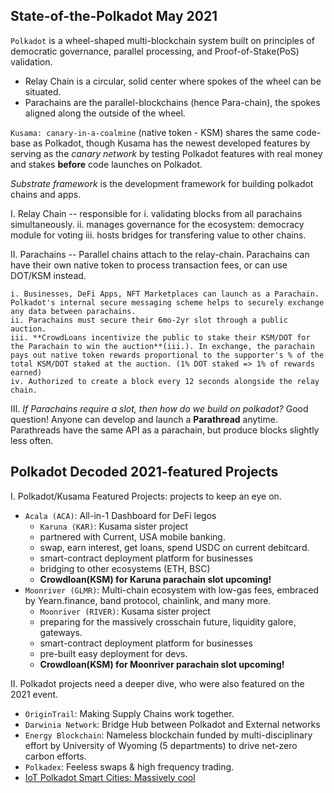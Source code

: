 ## State-of-the-Polkadot May 2021

`Polkadot` is a wheel-shaped multi-blockchain system built on principles of democratic governance, parallel processing, and Proof-of-Stake(PoS) validation.

* Relay Chain is a circular, solid center where spokes of the wheel can be situated.
* Parachains are the parallel-blockchains (hence Para-chain), the spokes aligned along the outside of the wheel.

`Kusama: canary-in-a-coalmine` (native token - KSM) shares the same code-base as Polkadot, though Kusama has the newest developed features by serving as the *canary network* by testing Polkadot features with real money and stakes **before** code launches on Polkadot.

*Substrate framework* is the development framework for building polkadot chains and apps.

I. Relay Chain -- responsible for
    i. validating blocks from all parachains simultaneously.
    ii. manages governance for the ecosystem: democracy module for voting
    iii. hosts bridges for transfering value to other chains.

II. Parachains -- Parallel chains attach to the relay-chain. Parachains can have their own native token to process transaction fees, or can use DOT/KSM instead.

    i. Businesses, DeFi Apps, NFT Marketplaces can launch as a Parachain. Polkadot's internal secure messaging scheme helps to securely exchange any data between parachains.
    ii. Parachains must secure their 6mo-2yr slot through a public auction.
    iii. **CrowdLoans incentivize the public to stake their KSM/DOT for the Parachain to win the auction**(iii.). In exchange, the parachain pays out native token rewards proportional to the supporter's % of the total KSM/DOT staked at the auction. (1% DOT staked => 1% of rewards earned)
    iv. Authorized to create a block every 12 seconds alongside the relay chain.

III. *If Parachains require a slot, then how do we build on polkadot?*
    Good question! Anyone can develop and launch a **Parathread** anytime. Parathreads have the same API as a parachain, but produce blocks slightly less often.

## Polkadot Decoded 2021-featured Projects

I. Polkadot/Kusama Featured Projects: projects to keep an eye on.

* `Acala (ACA)`: All-in-1 Dashboard for DeFi legos
  * `Karuna (KAR)`: Kusama sister project
  * partnered with Current, USA mobile banking.
  * swap, earn interest, get loans, spend USDC on current debitcard.
  * smart-contract deployment platform for businesses
  * bridging to other ecosystems (ETH, BSC)
  * **Crowdloan(KSM) for Karuna parachain slot upcoming!**
* `Moonriver (GLMR)`: Multi-chain ecosystem with low-gas fees, embraced by Yearn.finance, band protocol, chainlink, and many more.
  * `Moonriver (RIVER)`: Kusama sister project
  * preparing for the massively crosschain future, liquidity galore, gateways.
  * smart-contract deployment platform for businesses
  * pre-built easy deployment for devs.
  * **Crowdloan(KSM) for Moonriver parachain slot upcoming!**

II. Polkadot projects need a deeper dive, who were also featured on the 2021 event.

* `OriginTrail`: Making Supply Chains work together.
* `Darwinia Network`: Bridge Hub between Polkadot and External networks
* `Energy Blockchain`: Nameless blockchain funded by multi-disciplinary effort by University of Wyoming (5 departments) to drive net-zero carbon efforts.
* `Polkadex`: Feeless swaps & high frequency trading.
* [IoT Polkadot Smart Cities: Massively cool](https://www.youtube.com/watch?v=B-5OR-zKmL)